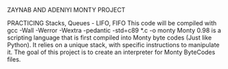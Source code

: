 ZAYNAB AND ADENIYI MONTY PROJECT

PRACTICING Stacks, Queues - LIFO, FIFO
This code will be compiled with gcc -Wall -Werror -Wextra -pedantic -std=c89 *.c -o monty
Monty 0.98 is a scripting language that is first compiled into Monty byte codes (Just like Python). It relies on a unique stack, with specific instructions to manipulate it. The goal of this project is to create an interpreter for Monty ByteCodes files.
